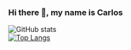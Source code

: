 ### Hi there 👋, my name is Carlos

![GitHub stats](https://github-readme-stats.vercel.app/api?username=carlos-diaz-07&count_private=true&show_icons=true)  
[![Top Langs](https://github-readme-stats.vercel.app/api/top-langs/?username=carlos-diaz-07&langs_count=5&layout=compact)](https://github.com/carlos-diaz-07/github-readme-stats)

